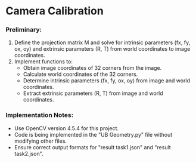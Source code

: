 # Camera Calibration 

### Preliminary:
1. Define the projection matrix M and solve for intrinsic parameters (fx, fy, ox, oy) and extrinsic parameters (R, T) from world coordinates to image coordinates.
2. Implement functions to:
   - Obtain image coordinates of 32 corners from the image.
   - Calculate world coordinates of the 32 corners.
   - Determine intrinsic parameters (fx, fy, ox, oy) from image and world coordinates.
   - Extract extrinsic parameters (R, T) from image and world coordinates.

### Implementation Notes:
- Use OpenCV version 4.5.4 for this project.
- Code is being implemented in the "UB Geometry.py" file without modifying other files.
- Ensure correct output formats for "result task1.json" and "result task2.json".

